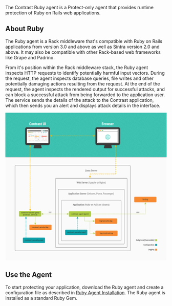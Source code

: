 <!-- 
title: "Ruby Agent Overview "
description: "Troubleshooting the Ruby Agent"
tags: "installation Ruby on Rails agent troubleshooting"
-->

The Contrast Ruby agent is a Protect-only agent that provides runtime protection of Ruby on Rails web applications. 

## About Ruby 

The Ruby agent is a Rack middleware that's compatible with Ruby on Rails applications from version 3.0 and above as well as Sintra version 2.0 and above. It may also be compatible with other Rack-based web frameworks like Grape and Padrino.

From it's position within the Rack middleware stack, the Ruby agent inspects HTTP requests to identify potentially harmful input vectors. During the request, the agent inspects database queries, file writes and other potentially damaging actions resulting from the request. At the end of the request, the agent inspects the rendered output for successful attacks, and can block a successful attack from being forwarded to the application user. The service sends the details of the attack to the Contrast application, which then sends you an alert and displays attack details in the interface. 

<a href="assets/images/Ruby-agent-arch.png" rel="lightbox" title="Ruby agent architecture"><img class="thumbnail" src="assets/images/Ruby-agent-arch.png"/></a>

## Use the Agent 

To start protecting your application, download the Ruby agent and create a configuration file as described in [Ruby Agent Installation](installation-ruby.html#ruby-install). The Ruby agent is installed as a standard Ruby Gem.

